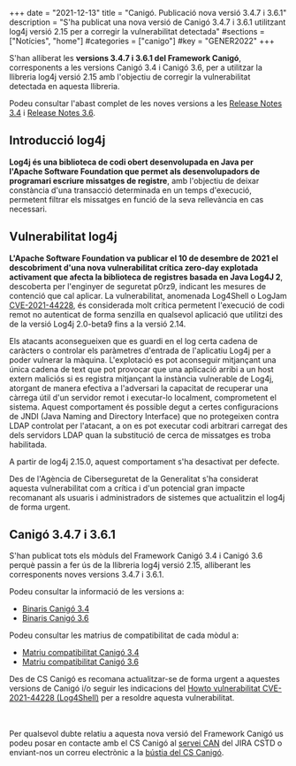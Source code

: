 +++
date        = "2021-12-13"
title       = "Canigó. Publicació nova versió 3.4.7 i 3.6.1"
description = "S'ha publicat una nova versió de Canigó 3.4.7 i 3.6.1 utilitzant log4j versió 2.15 per a corregir la vulnerabilitat detectada"
#sections    = ["Notícies", "home"]
#categories  = ["canigo"]
#key         = "GENER2022"
+++

S'han alliberat les **versions 3.4.7 i 3.6.1 del Framework Canigó**, corresponents a les versions Canigó 3.4 i Canigó 3.6, per a utilitzar
la llibreria log4j versió 2.15 amb l'objectiu de corregir la vulnerabilitat detectada en aquesta llibreria.

Podeu consultar l'abast complet de les noves versions a les [Release Notes 3.4](/canigo-download-related/release-notes-canigo-34) i
[Release Notes 3.6](/canigo-download-related/release-notes-canigo-36).

## Introducció log4j

**Log4j és una biblioteca de codi obert desenvolupada en Java per l'Apache Software Foundation que permet als desenvolupadors
de programari escriure missatges de registre**, amb l'objectiu de deixar constància d'una transacció determinada en un temps d'execució,
permetent filtrar els missatges en funció de la seva rellevància en cas necessari.

## Vulnerabilitat log4j

**L'Apache Software Foundation va publicar el 10 de desembre de 2021 el descobriment d'una nova vulnerabilitat crítica zero-day
explotada activament que afecta la biblioteca de registres basada en Java Log4J 2**, descoberta per l'enginyer de seguretat p0rz9,
indicant les mesures de contenció que cal aplicar. La vulnerabilitat, anomenada Log4Shell o LogJam
[CVE-2021-44228](https://cve.mitre.org/cgi-bin/cvename.cgi?name=CVE-2021-44228), és considerada molt crítica permetent l'execució
de codi remot no autenticat de forma senzilla en qualsevol aplicació que utilitzi des de la versió Log4j 2.0-beta9 fins a la versió 2.14.

Els atacants aconsegueixen que es guardi en el log certa cadena de caràcters o controlar els paràmetres d'entrada de l'aplicatiu Log4j
per a poder vulnerar la màquina. L'explotació es pot aconseguir mitjançant una única cadena de text que pot provocar que una
aplicació arribi a un host extern maliciós si es registra mitjançant la instància vulnerable de Log4j, atorgant de manera
efectiva a l'adversari la capacitat de recuperar una càrrega útil d'un servidor remot i executar-lo localment, comprometent
el sistema. Aquest comportament és possible degut a certes configuracions de JNDI (Java Naming and Directory Interface) que
no protegeixen contra LDAP controlat per l'atacant, a on es pot executar codi arbitrari carregat des dels servidors LDAP quan
la substitució de cerca de missatges es troba habilitada.

A partir de log4j 2.15.0, aquest comportament s'ha desactivat per defecte.

Des de l'Agència de Ciberseguretat de la Generalitat s'ha considerat aquesta vulnerabilitat com a crítica i d'un potencial
gran impacte recomanant als usuaris i administradors de sistemes que actualitzin el log4j de forma urgent.

## Canigó 3.4.7 i 3.6.1

S'han publicat tots els mòduls del Framework Canigó 3.4 i Canigó 3.6 perquè passin a fer ús de la llibreria log4j versió 2.15,
alliberant les corresponents noves versions 3.4.7 i 3.6.1.

Podeu consultar la informació de les versions a:

- [Binaris Canigó 3.4](/canigo/download/canigo-34/)
- [Binaris Canigó 3.6](/canigo/download/canigo-36/)

Podeu consultar les matrius de compatibilitat de cada mòdul a:

- [Matriu compatibilitat Canigó 3.4](/canigo-download-related/matrius-compatibilitats/canigo-34/)
- [Matriu compatibilitat Canigó 3.6](/canigo-download-related/matrius-compatibilitats/canigo-36/)

Des de CS Canigó es recomana actualitzar-se de forma urgent a aquestes versions de Canigó i/o seguir les
indicacions del [Howto vulnerabilitat CVE-2021-44228 (Log4Shell)](/drafts/2021-12-13-Howto-canigo-log4jshell/)
per a resoldre aquesta vulnerabilitat.

<br/><br/>
Per qualsevol dubte relatiu a aquesta nova versió del Framework Canigó us podeu posar en contacte amb el CS Canigó
al [servei CAN](https://cstd.ctti.gencat.cat/jiracstd/projects/CAN) del JIRA CSTD o enviant-nos un correu electrònic
a la [bústia del CS Canigó](mailto:oficina-tecnica.canigo.ctti@gencat.cat).